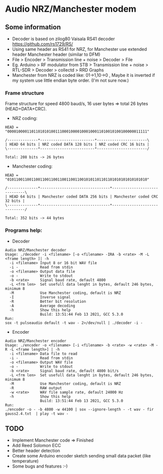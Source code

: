# Audio NRZ/Manchester modem

## Some information
* Decoder is based on zilog80 Vaisala RS41 decoder https://github.com/rs1729/RS/
* Using same header as RS41 for NRZ, for Manchester use extended header Manchester header (similar to DFM)
* File > Encoder > Transmission line + noise > Decoder > File
* Eg. Arduino > RF modulator from STB > Transmission line + noise > RTL-SDR > Decoder > collectd > RRD Graphs
* Manchester from NRZ is coded like: 01->1,10->0 , Maybe it is inverted if my system use little endian byte order. (I'm not sure now.)

### Frame structure

Frame structure for speed 4800 baud/s, 16 user bytes => total 26 bytes (HEAD+DATA+CRC).
* NRZ coding:

```
HEAD = "0000100001101101010100111000100001000100011010010100100000011111"

/--------------*-------------------------*-----------------------\
| HEAD 64 bits | NRZ coded DATA 128 bits | NRZ coded CRC 16 bits |
\--------------*-------------------------*-----------------------/

Total: 208 bits -> 26 bytes

```

* Manchester coding:
```
HEAD = "0101100110011001100110011001100110010101101101101010101010101010"

/--------------*--------------------------------*------------------------------\
| HEAD 64 bits | Manchester coded DATA 256 bits | Manchester coded CRC 32 bits |
\--------------*--------------------------------*------------------------------/

Total: 352 bits -> 44 bytes

```

### Programs help:
* Decoder
```
Audio NRZ/Manchester decoder
Usage: ./decoder -i <filename> [-o <filename> -IRA -b <rate> -M -L <frame length> ]| -h
  -i <filename> Input 8 or 16 bit WAV file
  -i -          Read from stdin
  -o <filename> Output data file
  -o -          Write to stdout
  -b <rate>     Signal baud rate, default 4800
  -L <frm len>  Set usefull data lenght in bytes, default 246 bytes, minimum 8
  -M            Use Manchester coding, default is NRZ
  -I            Inverse signal
  -R            Better bit resolution
  -A            Average decoding
  -h            Show this help
                Build: 13:51:44 Feb 13 2021, GCC 5.3.0
Run:
sox -t pulseaudio default -t wav - 2>/dev/null | ./decoder -i -
```
	
* Encoder
```
Audio NRZ/Manchester encoder
Usage: ./encoder -o <filename> [-i <filename> -b <rate> -w <rate> -M -R -L <frame length>] | -h
  -i <filename> Data file to read
  -i -          Read from stdin
  -o <filename> Output WAV file
  -o -          Write to stdout
  -b <rate>     Signal baud rate, default 4800 bit/s
  -L <frm len>  Set usefull data lenght in bytes, default 246 bytes, minimum 8
  -M            Use Manchester coding, default is NRZ
  -R            RAW output
  -w <rate>     WAV file sample rate, default 24000 Hz
  -h            Show this help
                Build: 13:51:44 Feb 13 2021, GCC 5.3.0
Run:
./encoder -o - -b 4800 -w 44100 | sox --ignore-length - -t wav - fir gauss2.4.txt  | play -t wav -
```	

## TODO
* Implement Manchester code => Finished
* Add Reed Solomon ECC
* Better header detection
* Create some Arduino encoder sketch sending small data packet (like temperature)
* Some bugs and features :-)
